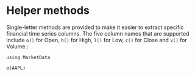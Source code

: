 # Helper methods

Single-letter methods are provided to make it easier to extract specific
financial time series columns. The five column names that are supported
include `o()` for Open, `h()` for High, `l()` for Low, `c()` for Close
and `v()` for Volume.:

```@setup helper
using MarketData
```

```@repl helper
o(AAPL)
```
